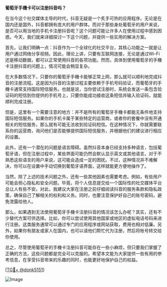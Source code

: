 **葡萄牙手機卡可以注册抖音吗？**

在当今这个社交媒体主导的时代，抖音无疑是一个炙手可热的应用程序。无论是在国内还是国外，抖音都拥有庞大的用户群体。而对于那些身处葡萄牙的用户来说，是否可以用当地的手机卡注册抖音呢？这个问题可能让许多人在使用过程中感到困惑。今天，我们就来详细探讨一下这个问题，并提供一些实用的解决方案。

首先，让我们明确一点：抖音作为一个全球化的社交平台，其核心功能之一就是让用户通过网络分享视频。因此，理论上讲，只要有互联网连接，无论是通过Wi-Fi还是移动数据，都可以正常使用抖音的各项功能。然而，具体到使用葡萄牙的手機卡注册抖音的问题上，情况可能会稍显复杂。

在大多数情况下，只要你的葡萄牙手機卡能够正常上网，那么就可以顺利地完成抖音的注册流程。这是因为抖音的注册过程主要依赖于手机号码验证，而葡萄牙的手機卡通常支持国际短信服务。也就是说，当你尝试注册时，系统会发送一条包含验证码的短信到你提供的手机号上，只要你能成功接收这条短信并输入验证码，就能顺利完成注册。

但是，这里有一个需要注意的地方：并不是所有的葡萄牙手機卡都能无条件地支持国际短信服务。如果你的手机卡属于某些特定的运营商，或者你的套餐中没有开通相关的短信服务，那么就有可能无法收到验证码短信。在这种情况下，你就需要联系你的运营商，询问他们是否能够提供国际短信服务，并根据他们的建议进行相应的设置。

此外，还有一个潜在的问题是语言障碍。虽然抖音本身已经支持多种语言，包括葡萄牙语，但在注册过程中，某些界面可能仍然会默认显示英文或其他语言。对于不熟悉这些语言的用户来说，这可能会造成一定的困扰。不过，这种情况并不难解决，你可以在设置中手动切换到葡萄牙语界面，这样就能更方便地操作了。

当然，除了上述的技术问题之外，还有一些其他因素也需要考虑。例如，有些用户可能会担心隐私和安全问题。毕竟，将个人信息提交给一个国际性的社交媒体平台总让人有些不安。对此，我建议大家在注册之前仔细阅读抖音的服务条款和隐私政策，确保自己了解相关的权利和义务。同时，也要注意保护好自己的账号密码，避免泄露给他人。

那么，如果遇到无法使用葡萄牙手機卡注册抖音的情况该怎么办呢？其实，还有不少替代方案可供选择。比如，你可以尝试使用其他国家或地区的虚拟电话号码来进行注册。这类服务通常可以通过专门的应用程序或网站获取，费用也相对低廉。另外，如果你有朋友或家人在国内，也可以请他们帮忙代为注册，然后将账号转交给你使用。

总之，尽管使用葡萄牙的手機卡注册抖音可能存在一些小麻烦，但只要我们掌握了正确的方法，这些问题都是完全可以克服的。希望本文能为大家提供一些有用的参考信息，在享受抖音带来的乐趣的同时，也能更好地保护自己的权益。

[[TG💪+ @donk5151](https://t.me/s/donk5151)]

![Image](https://i.postimg.cc/rwNCRYN7/Snipaste-2025-04-30-17-27-05.png)